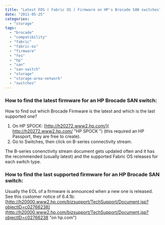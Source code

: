 ```yaml
---
title: "Latest FOS ( Fabric OS ) Firmware on HP's Brocade SAN switches"
date: "2011-05-25"
categories: 
  - "storage"
tags: 
  - "brocade"
  - "compatibility"
  - "fabric"
  - "fabric-os"
  - "firmware"
  - "fos"
  - "hp"
  - "san"
  - "san-switch"
  - "storage"
  - "storage-area-network"
  - "switches"
---
```


### How to find the latest firmware for an HP Brocade SAN switch:

How to find out which Brocade Firmware is the latest and which is the last supported one?

1. On HP SPOCK: [http://h20272.www2.hp.com/]( http://h20272.www2.hp.com/ "HP SPOCK ") (this required an HP Passport, they are free to create).
2. Go to Switches, then click on B-series connectivity stream.

The B-series conenctivity stream document gets updated often and it has the recommended (usually latest) and the supported Fabric OS releases for each switch type.

### How to find the last supported firmware for an HP Brocade SAN switch:

Usually the EOL of a firmware is announced when a new one is released. See this customer notice of 6.4.1b: [http://h20000.www2.hp.com/bizsupport/TechSupport/Document.jsp?objectID=c02766238](http://h20000.www2.hp.com/bizsupport/TechSupport/Document.jsp?objectID=c02766238 "on hp.com")
